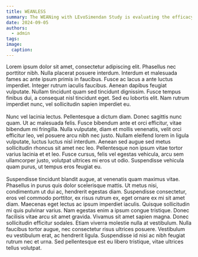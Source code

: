 ```yaml
---
title: WEANLESS
summary: The WEANing with LEvoSimendan Study is evaluating the efficacy of levosimendan to reduce the number of days weaning from mechanical ventilation.
date: 2024-09-05
authors:
  - admin
tags:
image:
  caption:
---
```

Lorem ipsum dolor sit amet, consectetur adipiscing elit. Phasellus nec porttitor nibh. Nulla placerat posuere interdum. Interdum et malesuada fames ac ante ipsum primis in faucibus. Fusce ac lacus a ante luctus imperdiet. Integer rutrum iaculis faucibus. Aenean dapibus feugiat vulputate. Nullam tincidunt quam sed tincidunt dignissim. Fusce tempus finibus dui, a consequat nisl tincidunt eget. Sed eu lobortis elit. Nam rutrum imperdiet nunc, vel sollicitudin sapien imperdiet eu.
<br><br>
Nunc vel lacinia lectus. Pellentesque a dictum diam. Donec sagittis nunc quam. Ut ac malesuada felis. Fusce bibendum ante et orci efficitur, vitae bibendum mi fringilla. Nulla vulputate, diam et mollis venenatis, velit orci efficitur leo, vel posuere arcu nibh nec justo. Nullam eleifend lorem in ligula vulputate, luctus luctus nisl interdum. Aenean sed augue sed metus sollicitudin rhoncus sit amet nec leo. Pellentesque non ipsum vitae tortor varius lacinia et et leo. Fusce cursus, felis vel egestas vehicula, arcu sem ullamcorper justo, volutpat ultrices mi eros ut odio. Suspendisse vehicula quam purus, ut tempus eros feugiat eu.
<br><br>
Suspendisse tincidunt blandit augue, at venenatis quam maximus vitae. Phasellus in purus quis dolor scelerisque mattis. Ut metus nisi, condimentum ut dui ac, hendrerit egestas diam. Suspendisse consectetur, eros vel commodo porttitor, ex risus rutrum ex, eget ornare ex mi sit amet diam. Maecenas eget lectus ac ipsum imperdiet iaculis. Quisque sollicitudin mi quis pulvinar varius. Nam egestas enim a ipsum congue tristique. Donec facilisis vitae arcu sit amet gravida. Vivamus sit amet sapien magna. Donec sollicitudin efficitur sodales. Etiam viverra molestie nulla at vestibulum. Nulla faucibus tortor augue, nec consectetur risus ultrices posuere. Vestibulum eu vestibulum erat, ac hendrerit ligula. Suspendisse id nisi ac nibh feugiat rutrum nec et urna. Sed pellentesque est eu libero tristique, vitae ultrices tellus volutpat.